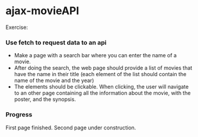 # ajax-movieAPI
Exercise:
### Use fetch to request data to an api
* Make a page with a search bar where you can enter the name of a movie.
* After doing the search, the web page should provide a list of movies that have the name in their title (each element of the list should contain the name of the movie and the year)
* The elements should be clickable. When clicking, the user will navigate to an other page containing all the information about the movie, with the poster, and the synopsis.

### Progress
First page finished.
Second page under construction.
 
